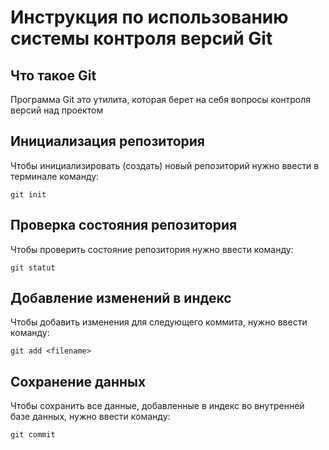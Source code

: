 # **Инструкция по использованию системы контроля версий Git**

## Что такое Git

Программа Git это утилита, которая берет
на себя вопросы контроля версий
над проектом


## Инициализация репозитория

Чтобы инициализировать (создать) новый репозиторий нужно ввести в терминале команду:

    git init

## Проверка состояния репозитория

Чтобы проверить состояние репозитория нужно ввести команду:

    git statut

## Добавление изменений в индекс

Чтобы добавить изменения для следующего коммита, нужно ввести команду:

    git add <filename>

## Сохранение данных

Чтобы сохранить все данные, добавленные в индекс во внутренней базе данных, нужно ввести команду:

    git commit